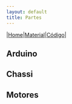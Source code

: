 ```yaml
---
layout: default
title: Partes
---
```


|[Home](index.md)|[Material](parts.md)|[Código](code.md)|

## Arduino

## Chassi

## Motores
